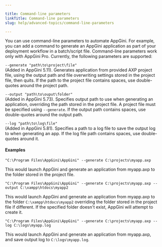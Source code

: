 ```yaml
---

title: Command-line parameters
linkTitle: Command-line parameters
slug: help/advanced-topics/command-line-parameters

---
```


You can use command-line parameters to automate AppGini. For example, you can add a command to generate an AppGini application as part of your deployment workflow in a batch/script file. Command-line parameters work only with AppGini Pro. Currently, the following parameters are supported:

`--generate "path\to\project\file"`  
(Added in AppGini 5.11). Generates application from provided AXP project file, using the output path and file overwriting settings stored in the project file, then quits. If the path to the project file contains spaces, use double-quotes around the project path.

`--output "path\to\ouput\folder"`  
(Added in AppGini 5.73). Specifies output path to use when generating an application, overriding the path stored in the project file. A project file must be specified using `--generate`. If the output path contains spaces, use double-quotes around the output path.

`--log "path\to\log\file"`  
(Added in AppGini 5.81). Specifies a path to a log file to save the output log to when generating an app. If the log file path contains spaces, use double-quotes around it.

#### Examples

```
"C:\Program Files\AppGini\AppGini" --generate C:\projects\myapp.axp
```

This would launch AppGini and generate an application from myapp.axp to the folder stored in the project file.

```
"C:\Program Files\AppGini\AppGini" --generate C:\projects\myapp.axp --output C:\xampp\htdocs\myapp2
```

This would launch AppGini and generate an application from myapp.axp to the folder `C:\xampp\htdocs\myapp2` overriding the folder stored in the project file if different. If the specified folder doesn't exist, AppGini will attempt to create it.

```
"C:\Program Files\AppGini\AppGini" --generate C:\projects\myapp.axp --log C:\logs\myapp.log
```

This would launch AppGini and generate an application from myapp.axp, and save output log to `C:\logs\myapp.log`.
